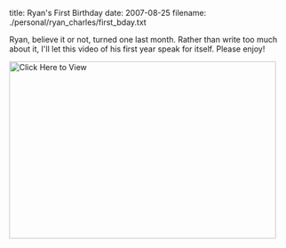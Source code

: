 title: Ryan's First Birthday
date: 2007-08-25
filename: ./personal/ryan_charles/first_bday.txt

Ryan, believe it or not, turned one last month. Rather than write too
much about it, I'll let this video of his first year speak for
itself. Please enjoy!

<a href="/pics/ryan_first_bday_low.wmv">
  <img src="/pics/ryan_first_bday_thumbnail.jpg" width="480" height="319" alt="Click Here to View">
</a>


